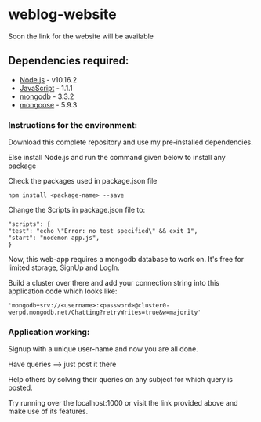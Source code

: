 # weblog-website

<!-- Visit this website here. SignUp, LogIn and start exploring.
* [mini-chatapp.herokuapp.com](https://mini-chatapp.herokuapp.com/) -->

Soon the link for the website will be available

## Dependencies required:
* [Node.js](https://nodejs.org/docs/latest-v10.x/api/) - v10.16.2
* [JavaScript](https://devdocs.io/javascript/) - 1.1.1
* [mongodb](https://docs.mongodb.com/) - 3.3.2
* [mongoose](https://mongoosejs.com/docs/documents.html) - 5.9.3

### Instructions for the environment:
Download this complete repository and use my pre-installed dependencies.

Else install Node.js and run the command given below  to install any package

Check the packages used in package.json file

```
npm install <package-name> --save
```
Change the Scripts in package.json file to:

```
"scripts": {
"test": "echo \"Error: no test specified\" && exit 1",
"start": "nodemon app.js",
}
```
Now, this web-app requires a mongodb database to work on. It's free for limited storage, SignUp and LogIn.

Build a cluster over there and add your connection string into this application code which looks like:

```
'mongodb+srv://<username>:<password>@cluster0-werpd.mongodb.net/Chatting?retryWrites=true&w=majority'
```

### Application working:
Signup with a unique user-name and now you are all done.

Have queries --> just post it there

Help others by solving their queries on any subject for which query is posted.

Try running over the localhost:1000 or visit the link provided above and make use of its features.